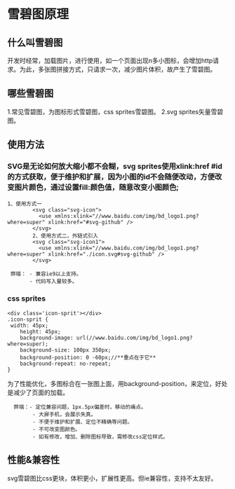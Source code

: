 # 雪碧图原理
## 什么叫雪碧图
开发时经常，加载图片，进行使用，如一个页面出现n多小图标，会增加http请求。为此，多张图拼接方式，只请求一次，减少图片体积，故产生了雪碧图。
## 哪些雪碧图
1.常见雪碧图，为图标形式雪碧图，css sprites雪碧图。
2.svg sprites矢量雪碧图。
## 使用方法
### SVG是无论如何放大缩小都不会糊，svg sprites使用xlink:href #id的方式获取，便于维护和扩展，因为小图的id不会随便改动，方便改变图片颜色，通过设置fill:颜色值，随意改变小图颜色;
```
1、使用方式一
        <svg class="svg-icon">
          <use xmlns:xlink="//www.baidu.com/img/bd_logo1.png?where=super" xlink:href="#svg-github" />
        </svg>
        2、使用方式二，外链式引入
        <svg class="svg-icon1">
          <use xmlns:xlink="//www.baidu.com/img/bd_logo1.png?where=super" xlink:href="./icon.svg#svg-github" />
        </svg>
```
     弊端： - 兼容ie9以上支持。
           - 代码写入量较多。
           
### css sprites
```
<div class='icon-sprit'></div>
.icon-sprit {
 width: 45px;
    height: 45px;
    background-image: url(//www.baidu.com/img/bd_logo1.png?where=super);
    background-size: 100px 350px;
    background-position: 0 -60px;//**重点在于它**
    background-repeat: no-repeat;
}
```
为了性能优化，多图标合在一张图上面，用background-position，来定位，好处是减少了页面的加载。

      弊端：- 定位兼容问题，1px.5px偏差时，移动的痛点。
            - 大屏手机，会展示失真。
            - 不便于维护和扩展、定位不精确等问题。
            - 不可改变图颜色。
            - 如有修改，增加、删除图标导致，需修改css定位样式。
## 性能&兼容性
svg雪碧图比css更块，体积更小，扩展性更高。但ie兼容性，支持不太友好。
